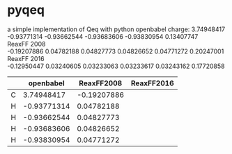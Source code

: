 # pyqeq
a simple implementation of Qeq with python
openbabel charge: 
3.74948417 -0.93771314 -0.93662544 -0.93683606 -0.93830954  0.13407747  
ReaxFF 2008  
-0.19207886  0.04782188  0.04827773  0.04826652  0.04771272  0.20247001  
ReaxFF 2016  
-0.12950447  0.03240605  0.03233063  0.03233617  0.03243162  0.17720858  

|             | openbabel   | ReaxFF2008  | ReaxFF2016  |
| ----------- | ----------- |-------------|-------------|
|C            |  3.74948417 | -0.19207886           |             |
|H            | -0.93771314 |  0.04782188            |             |
|H            | -0.93662544 |  0.04827773           |             |
|H            | -0.93683606 |  0.04826652           |             |
|H            | -0.93830954 |   0.04771272            |             |
